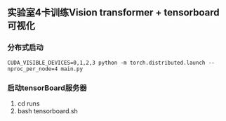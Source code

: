 ## 实验室4卡训练Vision transformer + tensorboard可视化

### 分布式启动
```CUDA_VISIBLE_DEVICES=0,1,2,3 python -m torch.distributed.launch --nproc_per_node=4 main.py```

### 启动tensorBoard服务器
1. cd runs
2. bash tensorboard.sh
